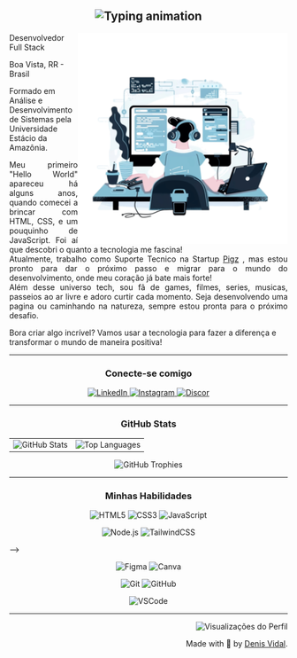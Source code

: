 

<h2 align="center">
  <img src="https://readme-typing-svg.herokuapp.com?font=Fira+Code&weight=600&size=24&pause=1000&color=FF00F6&background=000000&center=true&vCenter=true&width=450&lines=%F0%9F%91%8BOl%C3%A1%2C+universo+tech!;Pode+me+chamar+de+Denis!;Visite+meu+portf%C3%B3lio." alt="Typing animation">
</h2>

<img align="right" height="380"  src="pngtree-vector-style-image-of-a-developer-programming-modern-ui-design-light-png-image_12749936.png" >

<p>Desenvolvedor Full Stack</p>
<p>Boa Vista, RR - Brasil</p>
<p> Formado em Análise e Desenvolvimento de Sistemas pela Universidade Estácio da Amazônia.</p>


<p align="justify">Meu primeiro "Hello World" apareceu há alguns anos, quando comecei a brincar com HTML, CSS, e um pouquinho de JavaScript. Foi aí que descobri o quanto a tecnologia me fascina!
<br> 
Atualmente, trabalho como Suporte Tecnico na Startup <a href="https://pigz.com.br/" target="_blanck">Pigz</a>
, mas estou pronto para dar o próximo passo e migrar para o mundo do desenvolvimento, onde meu coração já bate mais forte!
<br>
Além desse universo tech, sou fã de games, filmes, series, musicas, passeios ao ar livre e adoro curtir cada momento. Seja desenvolvendo uma pagina ou caminhando na natureza, sempre estou pronta para o próximo desafio.</p>

<!-- Confira meu <a href="https://denis-vidal.vercel.app/" target="_blank">portfólio</a> e veja meus projetos. -->

Bora criar algo incrível? Vamos usar a tecnologia para fazer a diferença e transformar o mundo de maneira positiva!

</p>
 
---

<h3 align="center">Conecte-se comigo</h3>

<p align="center">
  <a href="https://www.linkedin.com/in/denisvidal06/">
    <img src="https://img.shields.io/badge/-LinkedIn-000?style=for-the-badge&logo=linkedin&logoColor=FF00F6&color:FFF" alt="LinkedIn">
  </a>
  <a href="https://www.instagram.com/denisvidal_/">
    <img src="https://img.shields.io/badge/-Instagram-000?style=for-the-badge&logo=instagram&logoColor=FF00F6&color:FFF" alt="Instagram">
  </a>
  <a href="https://discord.com/users/1058861253772189827">
    <img src="https://img.shields.io/badge/-Discord-000?style=for-the-badge&logo=youtube&logoColor=FF00F6&color:FFF" alt="Discor">
  </a>
</p>

---

<h3 align="center">GitHub Stats</h3>

<div align="center">
  <table>
    <tr>
      <!-- GitHub Status -->
      <td>
        <img src="https://github-readme-stats-git-masterrstaa-rickstaa.vercel.app/api?username=denisvidal06&hide_title=true&show_icons=true&include_all_commits=false&count_private=true&line_height=30&hide=issues&bg_color=000&title_color=FF00F6&text_color=FFF&border_radius=3&border_color=36123c&icon_color=FF00F6&theme=jolly" alt="GitHub Stats">
      </td>
      <!-- Top Languages -->
      <td>
        <img src="https://github-readme-stats.vercel.app/api/top-langs/?username=denisvidal06&layout=compact&bg_color=000&title_color=FF00F6&text_color=FFF&border_radius=3&border_color=36123c&icon_color=FF00F6&theme=jolly" alt="Top Languages">
      </td>
    </tr>
  </table>
</div>

<p align="center">
  <!-- GitHub Trophy -->
  <img src="https://github-profile-trophy.vercel.app/?username=denisvidal06&theme=dracula&no-frame=false&no-bg=false&margin-w=4" alt="GitHub Trophies">
</p>

---

<h3 align="center">Minhas Habilidades</h3>
<p align="center">
  <!-- Linguagens -->
  <img src="https://img.shields.io/badge/HTML5-000?style=for-the-badge&logo=html5&logoColor=FF5733" alt="HTML5">
  <img src="https://img.shields.io/badge/CSS3-000?style=for-the-badge&logo=css3&logoColor=1572B6" alt="CSS3">
  <!-- <img src="https://img.shields.io/badge/Java-000?style=for-the-badge&logo=openjdk&logoColor=007396" alt="Java"> -->
  <img src="https://img.shields.io/badge/JavaScript-000?style=for-the-badge&logo=javascript&logoColor=F7DF1E" alt="JavaScript">

  <p align="center">
  <!-- Frameworks e Bibliotecas -->
  <img src="https://img.shields.io/badge/Node.js-000?style=for-the-badge&logo=node.js&logoColor=339933" alt="Node.js">
  <!-- <img src="https://img.shields.io/badge/Svelte-000?style=for-the-badge&logo=svelte&logoColor=FF3E00" alt="Svelte"> -->
  <img src="https://img.shields.io/badge/TailwindCSS-000?style=for-the-badge&logo=tailwindcss&logoColor=06B6D4" alt="TailwindCSS">
  </p>
  
  <!-- <p align="center">
  <!-- Ferramentas e APIs -->
  <!-- <img src="https://img.shields.io/badge/MongoDB-000?style=for-the-badge&logo=mongodb&logoColor=47A248" alt="MongoDB"> -->
  <!-- <img src="https://img.shields.io/badge/Postman-000?style=for-the-badge&logo=postman&logoColor=FF6C37" alt="Postman"> -->
  <!-- <img src="https://img.shields.io/badge/API-000?style=for-the-badge&logo=fastapi&logoColor=009688" alt="API"> -->
  <!-- <img src="https://img.shields.io/badge/JSON-000?style=for-the-badge&logo=json&logoColor=FF3E00" alt="JSON"> -->
  <!-- </p> --> -->
  
  <p align="center">
  <!-- Design e Organização -->
  <img src="https://img.shields.io/badge/Figma-000?style=for-the-badge&logo=figma&logoColor=F24E1E" alt="Figma">
  <img src="https://img.shields.io/badge/Canva-000?style=for-the-badge&logo=canva&logoColor=00C4CC" alt="Canva">
  <!-- <img src="https://img.shields.io/badge/Jira-000?style=for-the-badge&logo=jira&logoColor=0052CC" alt="Jira"> -->
  <!-- <img src="https://img.shields.io/badge/Notion-000?style=for-the-badge&logo=notion&logoColor=FFFFFF" alt="Notion"> -->
  </p>
  
  <p align="center">
  <!-- Controle de Versão e Implantação -->
  <img src="https://img.shields.io/badge/Git-000?style=for-the-badge&logo=git&logoColor=F05032" alt="Git">
  <img src="https://img.shields.io/badge/GitHub-000?style=for-the-badge&logo=github&logoColor=FFFFFF" alt="GitHub">
  <!-- <img src="https://img.shields.io/badge/Vercel-000?style=for-the-badge&logo=vercel&logoColor=FFFFFF" alt="Vercel"> -->
  <!-- <img src="https://img.shields.io/badge/Netlify-000?style=for-the-badge&logo=netlify&logoColor=00C7B7" alt="Netlify"> -->
  </p>
  
  <p align="center">
  <!-- IDE e Cloud -->
  <img src="https://img.shields.io/badge/VSCode-000?style=for-the-badge&logo=visualstudiocode&logoColor=007ACC" alt="VSCode">
  <!-- <img src="https://img.shields.io/badge/Google_Cloud-000?style=for-the-badge&logo=google-cloud&logoColor=4285F4" alt="Google Cloud"> -->
</p>

---

  <div align="right">
   <img src="https://pageview.vercel.app/?github_user=denisvidal06" alt="Visualizações do Perfil">
  
  Made with 💜 by <a href="https://github.com/denisvidal06">Denis Vidal</a>.</div>
